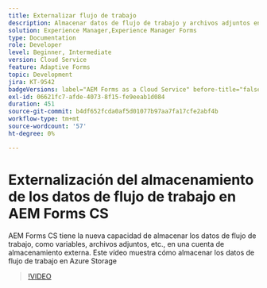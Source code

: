 ```yaml
---
title: Externalizar flujo de trabajo
description: Almacenar datos de flujo de trabajo y archivos adjuntos en Azure Storage
solution: Experience Manager,Experience Manager Forms
type: Documentation
role: Developer
level: Beginner, Intermediate
version: Cloud Service
feature: Adaptive Forms
topic: Development
jira: KT-9542
badgeVersions: label="AEM Forms as a Cloud Service" before-title="false"
exl-id: 06621fc7-afde-4073-8f15-fe9eeab1d084
duration: 451
source-git-commit: b4df652fcda0af5d01077b97aa7fa17cfe2abf4b
workflow-type: tm+mt
source-wordcount: '57'
ht-degree: 0%

---
```


# Externalización del almacenamiento de los datos de flujo de trabajo en AEM Forms CS

AEM Forms CS tiene la nueva capacidad de almacenar los datos de flujo de trabajo, como variables, archivos adjuntos, etc., en una cuenta de almacenamiento externa. Este vídeo muestra cómo almacenar los datos de flujo de trabajo en Azure Storage

>[!VIDEO](https://video.tv.adobe.com/v/339610?quality=12&learn=on)
